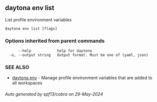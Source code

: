 ## daytona env list

List profile environment variables

```
daytona env list [flags]
```

### Options inherited from parent commands

```
      --help            help for daytona
  -o, --output string   Output format. Must be one of (yaml, json)
```

### SEE ALSO

* [daytona env](daytona_env.md)	 - Manage profile environment variables that are added to all workspaces

###### Auto generated by spf13/cobra on 29-May-2024
